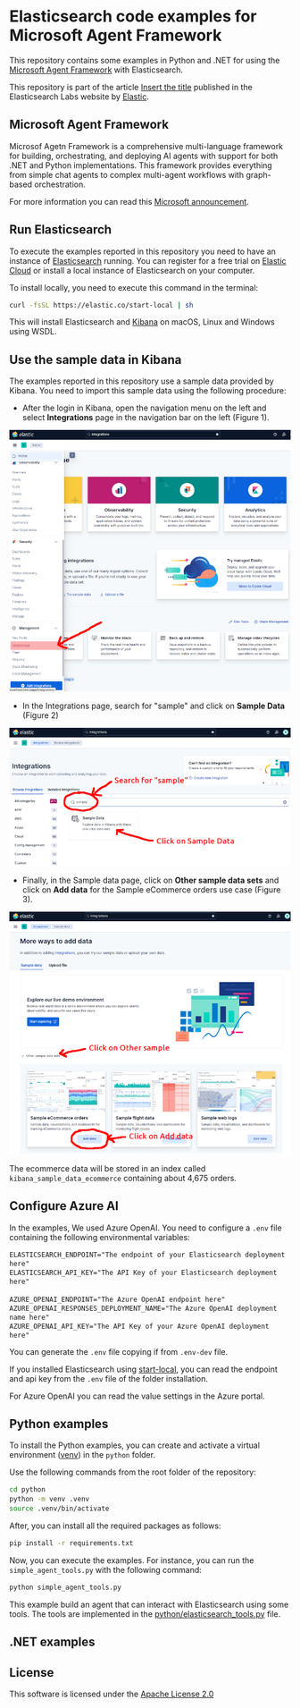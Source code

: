 # Elasticsearch code examples for Microsoft Agent Framework

This repository contains some examples in Python and .NET for using the
[Microsoft Agent Framework](https://github.com/microsoft/agent-framework) with Elasticsearch.

This repository is part of the article [Insert the title]() published in the
Elasticsearch Labs website by [Elastic](https://www.elastic.co/).

## Microsoft Agent Framework

Microsof Agetn Framework is a comprehensive multi-language framework for building, orchestrating, and deploying AI agents with support for both .NET and Python implementations. This framework provides everything from simple chat agents to complex multi-agent workflows with graph-based orchestration.

For more information you can read this [Microsoft announcement](https://azure.microsoft.com/en-us/blog/introducing-microsoft-agent-framework/).

## Run Elasticsearch

To execute the examples reported in this repository you need to have an
instance of [Elasticsearch](https://www.elastic.co/elasticsearch) running. You can register for a free trial on
[Elastic Cloud](https://www.elastic.co/cloud/cloud-trial-overview) or install a local instance of Elasticsearch on your computer.

To install locally, you need to execute this command in the terminal:

```bash
curl -fsSL https://elastic.co/start-local | sh
```

This will install Elasticsearch and [Kibana](https://www.elastic.co/kibana) on macOS, Linux and Windows using WSDL.

## Use the sample data in Kibana

The examples reported in this repository use a sample data provided by Kibana.
You need to import this sample data using the following procedure:

- After the login in Kibana, open the navigation menu on the left and select
  **Integrations** page in the navigation bar on the left (Figure 1).

![Figure 1](/img/figure1.png)

- In the Integrations page, search for "sample" and click on **Sample Data** (Figure 2)

![Figure 2](/img/figure2.png)

- Finally, in the Sample data page, click on **Other sample data sets** and click
  on **Add data** for the Sample eCommerce orders use case (Figure 3).

![Figure 3](/img/figure3.png)

The ecommerce data will be stored in an index called `kibana_sample_data_ecommerce` containing about 4,675 orders.

## Configure Azure AI

In the examples, We used Azure OpenAI. You need to configure a `.env`
file containing the following environmental variables:

```
ELASTICSEARCH_ENDPOINT="The endpoint of your Elasticsearch deployment here"
ELASTICSEARCH_API_KEY="The API Key of your Elasticsearch deployment here"

AZURE_OPENAI_ENDPOINT="The Azure OpenAI endpoint here"
AZURE_OPENAI_RESPONSES_DEPLOYMENT_NAME="The Azure OpenAI deployment name here"
AZURE_OPENAI_API_KEY="The API Key of your Azure OpenAI deployment here"
```

You can generate the `.env` file copying if from `.env-dev` file.

If you installed Elasticsearch using [start-local](https://github.com/elastic/start-local), 
you can read the endpoint and api key from the `.env` file of the folder installation.

For Azure OpenAI you can read the value settings in the Azure portal.

## Python examples

To install the Python examples, you can create and activate a virtual
environment ([venv](https://docs.python.org/3/library/venv.html)) in the `python` folder.

Use the following commands from the root folder of the repository:

```bash
cd python
python -m venv .venv
source .venv/bin/activate
```

After, you can install all the required packages as follows:

```bash
pip install -r requirements.txt
```

Now, you can execute the examples. For instance, you can run the `simple_agent_tools.py`
with the following command:

```bash
python simple_agent_tools.py
```

This example build an agent that can interact with Elasticsearch using some tools.
The tools are implemented in the [python/elasticsearch_tools.py](/python/elasticsearch_tools.py) file.

## .NET examples

## License

This software is licensed under the [Apache License 2.0](./LICENSE)
